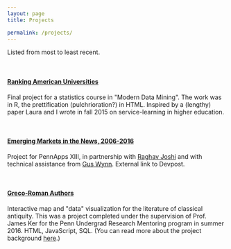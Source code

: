 ```yaml
---
layout: page
title: Projects

permalink: /projects/
---
```


Listed from most to least recent.

<p>&nbsp;</p>

#### [Ranking American Universities](/projects/ranking-us-universities.html)
Final project for a statistics course in "Modern Data Mining". The work was in R, the prettification (pulchrioration?) in HTML. Inspired by a (lengthy) paper Laura and I wrote in fall 2015 on service-learning in higher education.

<p>&nbsp;</p>

#### [Emerging Markets in the News, 2006-2016](http://devpost.com/software/emerging-markets-in-the-news-2006-2016)
Project for PennApps XIII, in partnership with [Raghav Joshi](https://raghavjoshi.firebaseapp.com/) and with technical assistance from [Gus Wynn](http://guswynn.github.io/). External link to Devpost.

<p>&nbsp;</p>

#### [Greco-Roman Authors](/projects/greco-roman-authors/overview.html)
Interactive map and "data" visualization for the literature of classical antiquity. This was a project completed under the supervision of Prof. James Ker for the Penn Undergrad Research Mentoring program in summer 2016. HTML, JavaScript, SQL. (You can read more about the project background [here](/projects/greco-roman-authors/background).)
